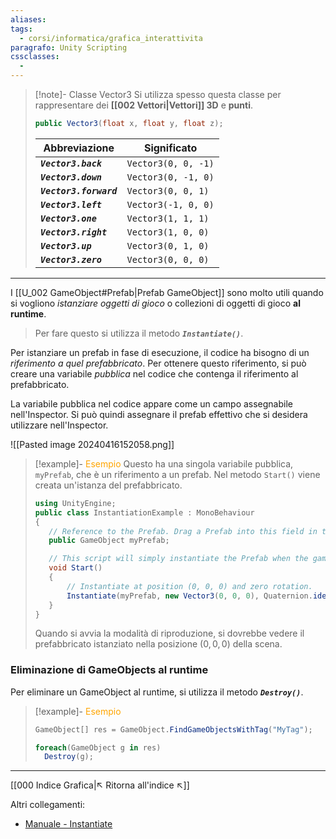 ```yaml
---
aliases: 
tags:
  - corsi/informatica/grafica_interattivita
paragrafo: Unity Scripting
cssclasses:
  - 
---
```

> [!note]- Classe Vector3
>Si utilizza spesso questa classe per rappresentare dei **[[002 Vettori|Vettori]] 3D** e **punti**.
>
>```CS
>public Vector3(float x, float y, float z);
>```
>
> Abbreviazione         | Significato         |
> --------------------- | ------------------- |
> ***`Vector3.back`***    | `Vector3(0, 0, -1)` |
> ***`Vector3.down`***    | `Vector3(0, -1, 0)` |
> ***`Vector3.forward`*** | `Vector3(0, 0, 1)`  |
> ***`Vector3.left`***    | `Vector3(-1, 0, 0)` |
> ***`Vector3.one`***     | `Vector3(1, 1, 1)`  |
> ***`Vector3.right`***   | `Vector3(1, 0, 0)`  |
> ***`Vector3.up`***      | `Vector3(0, 1, 0)`  |
> ***`Vector3.zero`***    | `Vector3(0, 0, 0)`  |
>

---
I [[U_002 GameObject#Prefab|Prefab GameObject]] sono molto utili quando si vogliono *istanziare oggetti di gioco* o collezioni di oggetti di gioco **al runtime**. 

>Per fare questo si utilizza il metodo ***`Instantiate()`***. 


Per istanziare un prefab in fase di esecuzione, il codice ha bisogno di un *riferimento a quel prefabbricato*. Per ottenere questo riferimento, si può creare una variabile *pubblica* nel codice che contenga il riferimento al prefabbricato. 

La variabile pubblica nel codice appare come un campo assegnabile nell'Inspector. Si può quindi assegnare il prefab effettivo che si desidera utilizzare nell'Inspector.

![[Pasted image 20240416152058.png]]

> [!example]- <font color="orange">Esempio</font>
>Questo ha una singola variabile pubblica, `myPrefab`, che è un riferimento a un prefab. Nel metodo `Start()` viene creata un'istanza del prefabbricato.
>
>```CS
>using UnityEngine;
>public class InstantiationExample : MonoBehaviour 
>{
>    // Reference to the Prefab. Drag a Prefab into this field in the Inspector.
>    public GameObject myPrefab;
>
>    // This script will simply instantiate the Prefab when the game starts.
>    void Start()
>    {
>        // Instantiate at position (0, 0, 0) and zero rotation.
>        Instantiate(myPrefab, new Vector3(0, 0, 0), Quaternion.identity);
>    }
>}
>```
>Quando si avvia la modalità di riproduzione, si dovrebbe vedere il prefabbricato istanziato nella posizione $(0, 0, 0)$ della scena.

### Eliminazione di GameObjects al runtime
Per eliminare un GameObject al runtime, si utilizza il metodo ***`Destroy()`***.

> [!example]- <font color="orange">Esempio</font>
>```CS
>GameObject[] res = GameObject.FindGameObjectsWithTag("MyTag");
>
>foreach(GameObject g in res)
>	Destroy(g);
>```


___
[[000 Indice Grafica|↖ Ritorna all'indice ↖]]

Altri collegamenti: 
- [Manuale - Instantiate](https://docs.unity3d.com/ScriptReference/Object.Instantiate.html)